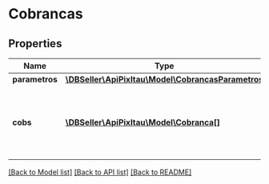 # Cobrancas

## Properties
Name | Type | Description | Notes
------------ | ------------- | ------------- | -------------
**parametros** | [**\DBSeller\ApiPixItau\Model\CobrancasParametros**](CobrancasParametros.md) |  | [optional] 
**cobs** | [**\DBSeller\ApiPixItau\Model\Cobranca[]**](Cobranca.md) | Estrutura com informações referentes a cobranca do documento | 

[[Back to Model list]](../../README.md#documentation-for-models) [[Back to API list]](../../README.md#documentation-for-api-endpoints) [[Back to README]](../../README.md)

